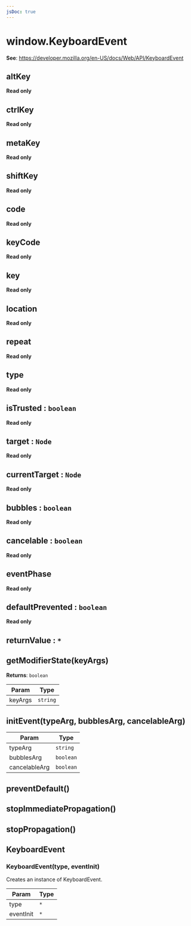 ```yaml
---
jsDoc: true
---
```


<a name="keyboardevent" id="keyboardevent"></a>

# window.KeyboardEvent
**See**: https://developer.mozilla.org/en-US/docs/Web/API/KeyboardEvent  


<a name="keyboardevent-altkey" id="keyboardevent-altkey"></a>

## altKey
**Read only**


<a name="keyboardevent-ctrlkey" id="keyboardevent-ctrlkey"></a>

## ctrlKey
**Read only**


<a name="keyboardevent-metakey" id="keyboardevent-metakey"></a>

## metaKey
**Read only**


<a name="keyboardevent-shiftkey" id="keyboardevent-shiftkey"></a>

## shiftKey
**Read only**


<a name="keyboardevent-code" id="keyboardevent-code"></a>

## code
**Read only**


<a name="keyboardevent-keycode" id="keyboardevent-keycode"></a>

## keyCode
**Read only**


<a name="keyboardevent-key" id="keyboardevent-key"></a>

## key
**Read only**


<a name="keyboardevent-location" id="keyboardevent-location"></a>

## location
**Read only**


<a name="keyboardevent-repeat" id="keyboardevent-repeat"></a>

## repeat
**Read only**


<a name="event-type" id="event-type"></a>

## type
**Read only**


<a name="event-istrusted" id="event-istrusted"></a>

## isTrusted : `boolean`
**Read only**


<a name="event-target" id="event-target"></a>

## target : `Node`
**Read only**


<a name="event-currenttarget" id="event-currenttarget"></a>

## currentTarget : `Node`
**Read only**


<a name="event-bubbles" id="event-bubbles"></a>

## bubbles : `boolean`
**Read only**


<a name="event-cancelable" id="event-cancelable"></a>

## cancelable : `boolean`
**Read only**


<a name="event-eventphase" id="event-eventphase"></a>

## eventPhase
**Read only**


<a name="event-defaultprevented" id="event-defaultprevented"></a>

## defaultPrevented : `boolean`
**Read only**


<a name="event-returnvalue" id="event-returnvalue"></a>

## returnValue : `*`


<a name="keyboardevent-getmodifierstate" id="keyboardevent-getmodifierstate"></a>

## getModifierState(keyArgs)
**Returns**: `boolean`  

| Param | Type |
| --- | --- |
| keyArgs | `string` | 



<a name="event-initevent" id="event-initevent"></a>

## initEvent(typeArg, bubblesArg, cancelableArg)

| Param | Type |
| --- | --- |
| typeArg | `string` | 
| bubblesArg | `boolean` | 
| cancelableArg | `boolean` | 



<a name="event-preventdefault" id="event-preventdefault"></a>

## preventDefault()


<a name="event-stopimmediatepropagation" id="event-stopimmediatepropagation"></a>

## stopImmediatePropagation()


<a name="event-stoppropagation" id="event-stoppropagation"></a>

## stopPropagation()


<a name="keyboardevent-keyboardevent" id="keyboardevent-keyboardevent"></a>

## KeyboardEvent


<a name="new-keyboardevent-keyboardevent-new" id="new-keyboardevent-keyboardevent-new"></a>

### KeyboardEvent(type, eventInit)
Creates an instance of KeyboardEvent.


| Param | Type |
| --- | --- |
| type | `*` | 
| eventInit | `*` | 


